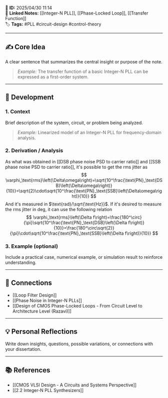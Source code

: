 📌 **ID:** 2025/04/30 11:14  
🔗 **Linked Notes:** [[Integer-N PLL]], [[Phase-Locked Loop]], [[Transfer Function]]  
🏷️ **Tags:** #PLL #circuit-design #control-theory

---

## ✍️ Core Idea  
A clear sentence that summarizes the central insight or purpose of the note.  
> *Example:* The transfer function of a basic Integer-N PLL can be expressed as a first-order system.

---

## 🧩 Development

### 1. Context  
Brief description of the system, circuit, or problem being analyzed.  
> *Example:* Linearized model of an Integer-N PLL for frequency-domain analysis.

### 2. Derivation / Analysis  
As what was obtained in [[DSB phase noise PSD to carrier ratio]] and [[SSB phase noise PSD to carrier ratio]], it's possible to get the rms jitter as
$$
\varphi_\text{rms}\left(\Delta\omega\right)=\sqrt{10^\frac{\text{PN}_\text{DSB}\left(\Delta\omega\right)}{10}}=\sqrt{2}\cdot\sqrt{10^\frac{\text{PN}_\text{SSB}\left(\Delta\omega\right)}{10}}
$$
And it's measured in $\text{rad}/\sqrt{\text{Hz}}$. If it's desired to measure the rms jitter in deg, it can use the following relation
$$
\varphi_\text{rms}\left(\Delta f\right)=\frac{180^\circ}{\pi}\sqrt{10^\frac{\text{PN}_\text{DSB}\left(\Delta f\right)}{10}}=\frac{180^\circ\sqrt{2}}{\pi}\cdot\sqrt{10^\frac{\text{PN}_\text{SSB}\left(\Delta f\right)}{10}}
$$




### 3. Example (optional)  
Include a practical case, numerical example, or simulation result to reinforce understanding.

---

## 🔁 Connections  
- [[Loop Filter Design]]  
- [[Phase Noise in Integer-N PLLs]]  
- [[Design of CMOS Phase-Locked Loops - From Circuit Level to Architecture Level (Razavi)]]

---

## 💡 Personal Reflections  
Write down insights, questions, possible variations, or connections with your dissertation.

---

## 📚 References  
- [[CMOS VLSI Design - A Circuits and Systems Perspective]]
- [[2.2 Integer-N PLL Synthesizers]] 
